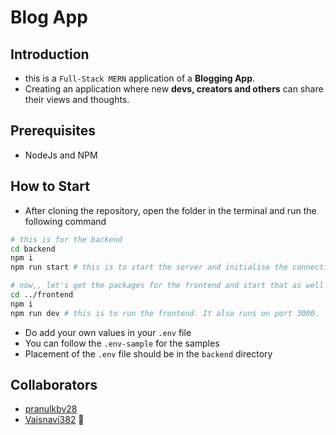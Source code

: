 # Blog App

## Introduction

- this is a `Full-Stack MERN` application of a **Blogging App**.
- Creating an application where new **devs, creators and others** can share their views and thoughts.

## Prerequisites

- NodeJs and NPM

## How to Start

- After cloning the repository, open the folder in the terminal and run the following command

```bash
# this is for the backend
cd backend
npm i
npm run start # this is to start the server and initialise the connection to the db. The server is running on port 3000

# now,, let's get the packages for the frontend and start that as well
cd ../frontend
npm i
npm run dev # this is to run the frontend. It also runs on port 3000.
```

- Do add your own values in your `.env` file
- You can follow the `.env-sample` for the samples
- Placement of the `.env` file should be in the `backend` directory

## Collaborators

- [pranulkbv28](https://github.com/pranulkbv28)
- [Vaisnavi382](https://github.com/Vaisnavi382) 💖
